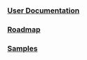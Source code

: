 ### [User Documentation](https://developer.android.com/ndk/index.html)
### [Roadmap](https://android.googlesource.com/platform/ndk/+/master/docs/Roadmap.md)
### [Samples](http://github.com/googlesamples/android-ndk)